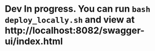 # Dev In progress.  You can run `bash deploy_locally.sh` and view at http://localhost:8082/swagger-ui/index.html
